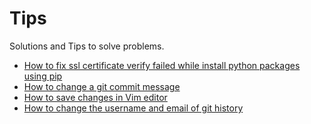 # Tips
Solutions and Tips to solve problems.

- [How to fix ssl certificate verify failed while install python packages using pip](./How%20to%20fix%20ssl%20certificate%20verify%20failed%20while%20install%20python%20packages%20using%20pip.md)
- [How to change a git commit message](./How%20to%20change%20a%20git%20commit%20message.md)
- [How to save changes in Vim editor](./How%20to%20save%20changes%20in%20Vim%20editor.md)
- [How to change the username and email of git history](./How%20to%20change%20the%20username%20and%20email%20of%20git%20history.md)
